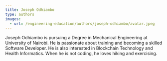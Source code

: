 ```yaml
---
title: Joseph Odhiambo
type: authors
images:
  - url: /engineering-education/authors/joseph-odhiambo/avatar.jpeg 
---
```

Joseph Odhiambo is pursuing a Degree in Mechanical Engineering at University of Nairobi. He is passionate about training and becoming a skilled Software Developer. He is also interested in Blockchain Technology and Health Informatics. When he is not coding, he loves hiking and exercising.
